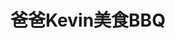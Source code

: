 ---
title: "爸爸Kevin美食BBQ"
description: "爸爸Kevin美食BBQ"
layout: shop
keywords:
  - 美食競賽
  - 台灣美食
  - 美食精選
datePublished: "2025-06-30"
dateModified: "2025-07-06"
city: "台北市"
district: "松山區"
address: "台北市松山區南京東路三段303巷8弄5號"
phone: "0225117427"
geo: "25.053059733623133, 121.54704628247033"
google_map: "https://maps.app.goo.gl/SQfDLAPR3Qjot1xM6"
footinder: "https://footinder.com.tw/%e5%8f%b0%e5%8c%97%e5%b8%82%e6%9d%be%e5%b1%b1%e5%8d%80/31849/"
official: "https://www.88k.com.tw/"
award:
  - name: "500盤"
    year: "2024"
    entries:
      - dishes:
          - "牛前胸肉"

---
